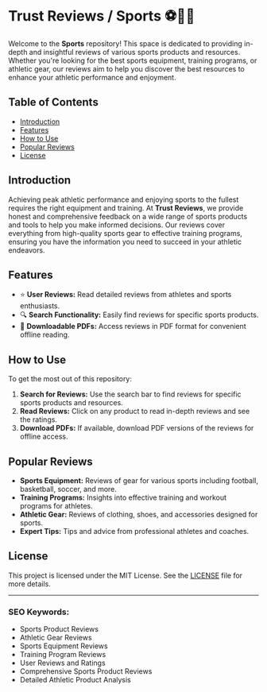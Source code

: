 # Trust Reviews / Sports ⚽🏀🏈

Welcome to the **Sports** repository! This space is dedicated to providing in-depth and insightful reviews of various sports products and resources. Whether you're looking for the best sports equipment, training programs, or athletic gear, our reviews aim to help you discover the best resources to enhance your athletic performance and enjoyment.

## Table of Contents

- [Introduction](#introduction)
- [Features](#features)
- [How to Use](#how-to-use)
- [Popular Reviews](#popular-reviews)
- [License](#license)

## Introduction

Achieving peak athletic performance and enjoying sports to the fullest requires the right equipment and training. At **Trust Reviews**, we provide honest and comprehensive feedback on a wide range of sports products and tools to help you make informed decisions. Our reviews cover everything from high-quality sports gear to effective training programs, ensuring you have the information you need to succeed in your athletic endeavors.

## Features

- ⭐ **User Reviews:** Read detailed reviews from athletes and sports enthusiasts.
- 🔍 **Search Functionality:** Easily find reviews for specific sports products.
- 📝 **Downloadable PDFs:** Access reviews in PDF format for convenient offline reading.

## How to Use

To get the most out of this repository:

1. **Search for Reviews:** Use the search bar to find reviews for specific sports products and resources.
2. **Read Reviews:** Click on any product to read in-depth reviews and see the ratings.
3. **Download PDFs:** If available, download PDF versions of the reviews for offline access.

## Popular Reviews

- **Sports Equipment:** Reviews of gear for various sports including football, basketball, soccer, and more.
- **Training Programs:** Insights into effective training and workout programs for athletes.
- **Athletic Gear:** Reviews of clothing, shoes, and accessories designed for sports.
- **Expert Tips:** Tips and advice from professional athletes and coaches.

## License

This project is licensed under the MIT License. See the [LICENSE](LICENSE) file for more details.

---

### SEO Keywords:

- Sports Product Reviews
- Athletic Gear Reviews
- Sports Equipment Reviews
- Training Program Reviews
- User Reviews and Ratings
- Comprehensive Sports Product Reviews
- Detailed Athletic Product Analysis
